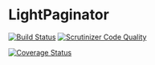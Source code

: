 # LightPaginator
[![Build Status](https://travis-ci.org/ReenExeCubeTime/LightPaginator.svg)](https://travis-ci.org/ReenExeCubeTime/LightPaginator)
[![Scrutinizer Code Quality](https://scrutinizer-ci.com/g/ReenExeCubeTime/LightPaginator/badges/quality-score.png?b=master)](https://scrutinizer-ci.com/g/ReenExeCubeTime/LightPaginator/?branch=master)

[![Coverage Status](https://coveralls.io/repos/github/ReenExeCubeTime/LightPaginator/badge.svg?branch=master)](https://coveralls.io/github/ReenExeCubeTime/LightPaginator?branch=master)